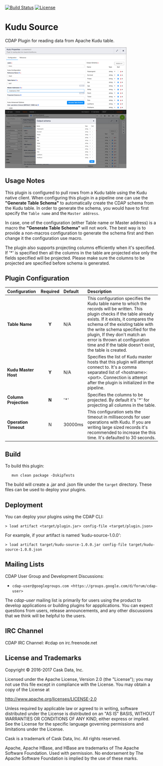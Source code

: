 [![Build Status](https://travis-ci.org/hydrator/kudu-source.svg?branch=develop)](https://travis-ci.org/hydrator/kudu-source) [![License](https://img.shields.io/badge/License-Apache%202.0-blue.svg)](https://opensource.org/licenses/Apache-2.0)

Kudu Source
==========

CDAP Plugin for reading data from Apache Kudu table. 

<img align="center" src="plugin-source.png"  width="400" alt="plugin configuration" />
<img align="center" src="generate-schema-source.png" width="400" alt="pipeline with kudu plugin"/>

Usage Notes
-----------

This plugin is configured to pull rows from a Kudu table using the Kudu native client. When configuring this plugin in a pipeline one can use the **"Generate Table Schema"** to automatically create the CDAP schema from the Kudu table. In order to generate the schema, you would have to first specify the ```Table name``` and the ```Master address```. 

In case, one of the configuration (either Table name or Master address) is a macro the **"Generate Table Schema"** will not work. The best way is to provide a non-macros configuration to generate the schema first and then change it the configuration use macro.

The plugin also supports projecting columns efficiently when it's specified. If '\*' is specified then all the columns in the table are projected else only the fields specified will be projected. Please make sure the columns to be projected are specified before schema is generated. 

Plugin Configuration
---------------------

| Configuration | Required | Default | Description |
| :------------ | :------: | :----- | :---------- |
| **Table Name** | **Y** | N/A | This configuration specifies the Kudu table name to which the records will be written. This plugin checks if the table already exists. If it exists, it compares the schema of the existing table with the write schema specified for the plugin, If they don't match an error is thrown at configuration time and If the table doesn't exist, the table is created.|
| **Kudu Master Host** | **Y** | N/A | Specifies the list of Kudu master hosts that this plugin will attempt connect to. It's a comma separated list of &lt;hostname&gt;:&lt;port&gt;. Connection is attempt after the plugin is initialized in the pipeline.  |
| **Column Projection** | **N** | '*' | Specifies the columns to be projected. By default it's '*' for projecting all columns in the table.
| **Operation Timeout** | N | 30000ms | This configuration sets the timeout in milliseconds for user operations with Kudu. If you are writing large sized records it's recommended to increase the this time. It's defaulted to 30 seconds. |


Build
-----
To build this plugin:

```
   mvn clean package -DskipTests
```    

The build will create a .jar and .json file under the ``target`` directory.
These files can be used to deploy your plugins.

Deployment
----------
You can deploy your plugins using the CDAP CLI:

    > load artifact <target/plugin.jar> config-file <target/plugin.json>

For example, if your artifact is named 'kudu-source-1.0.0':

    > load artifact target/kudu-source-1.0.0.jar config-file target/kudu-source-1.0.0.json
    
## Mailing Lists

CDAP User Group and Development Discussions:

* `cdap-user@googlegroups.com <https://groups.google.com/d/forum/cdap-user>`

The *cdap-user* mailing list is primarily for users using the product to develop
applications or building plugins for appplications. You can expect questions from 
users, release announcements, and any other discussions that we think will be helpful 
to the users.

## IRC Channel

CDAP IRC Channel: #cdap on irc.freenode.net


## License and Trademarks

Copyright © 2016-2017 Cask Data, Inc.

Licensed under the Apache License, Version 2.0 (the "License"); you may not use this file except
in compliance with the License. You may obtain a copy of the License at

http://www.apache.org/licenses/LICENSE-2.0

Unless required by applicable law or agreed to in writing, software distributed under the 
License is distributed on an "AS IS" BASIS, WITHOUT WARRANTIES OR CONDITIONS OF ANY KIND, 
either express or implied. See the License for the specific language governing permissions 
and limitations under the License.

Cask is a trademark of Cask Data, Inc. All rights reserved.

Apache, Apache HBase, and HBase are trademarks of The Apache Software Foundation. Used with
permission. No endorsement by The Apache Software Foundation is implied by the use of these marks.    
